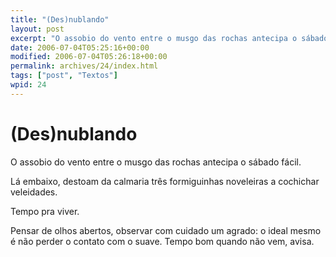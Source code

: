 ```yaml
---
title: "(Des)nublando"
layout: post
excerpt: "O assobio do vento entre o musgo das rochas antecipa o sábado fácil. Lá embaixo, destoam da calmaria três formiguinhas noveleiras a cochichar veleidades. Tempo pra viver. Pensar de olhos abertos, observar com cuidado um agrado: o ideal mesmo é não perder o contato com o suave. Tempo bom quando não vem, avisa."
date: 2006-07-04T05:25:16+00:00
modified: 2006-07-04T05:26:18+00:00
permalink: archives/24/index.html
tags: ["post", "Textos"]
wpid: 24
---
```


# (Des)nublando

O assobio do vento entre o musgo das rochas antecipa o sábado fácil.

Lá embaixo, destoam da calmaria três formiguinhas noveleiras a cochichar veleidades.

Tempo pra viver.

Pensar de olhos abertos, observar com cuidado um agrado: o ideal mesmo é não perder o contato com o suave. Tempo bom quando não vem, avisa.